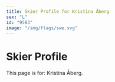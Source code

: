 ```yaml
---
title: Skier Profile for Kristina Åberg
sex: "L"
id: "9583"
image: "/img/flags/swe.svg" 
---
```


# Skier Profile

This page is for: Kristina Åberg.
    